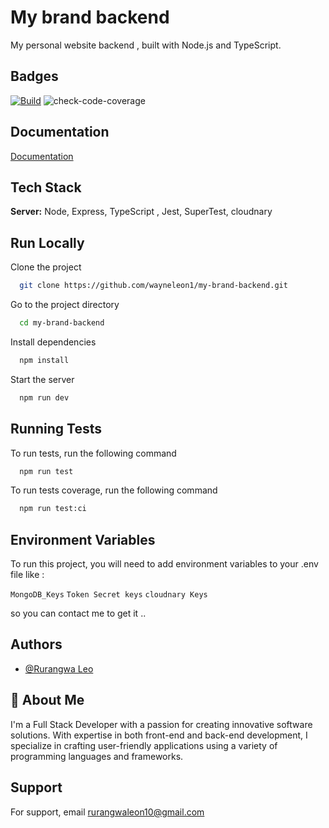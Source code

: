 # My brand backend

My personal website backend , built with Node.js and TypeScript.

## Badges

[![Build](https://github.com/wayneleon1/my-brand-backend/actions/workflows/config.yml/badge.svg)](https://github.com/wayneleon1/my-brand-backend/actions/workflows/config.yml) ![check-code-coverage](https://img.shields.io/badge/code--coverage-81.9%25-green)



## Documentation

[Documentation](https://my-brand-backend-hi11.onrender.com/mybrand/docs/)

## Tech Stack

**Server:** Node, Express, TypeScript , Jest, SuperTest, cloudnary

## Run Locally

Clone the project

```bash
  git clone https://github.com/wayneleon1/my-brand-backend.git
```

Go to the project directory

```bash
  cd my-brand-backend
```

Install dependencies

```bash
  npm install
```

Start the server

```bash
  npm run dev
```

## Running Tests

To run tests, run the following command

```bash
  npm run test
```

To run tests coverage, run the following command

```bash
  npm run test:ci
```

## Environment Variables

To run this project, you will need to add environment variables to your .env file like :

`MongoDB_Keys`
`Token Secret keys`
`cloudnary Keys`

so you can contact me to get it ..

## Authors

- [@Rurangwa Leo](github.com/wayneleon1)

## 🚀 About Me

I'm a Full Stack Developer with a passion for creating innovative software solutions. With expertise in both front-end and back-end development, I specialize in crafting user-friendly applications using a variety of programming languages and frameworks.

## Support

For support, email rurangwaleon10@gmail.com
